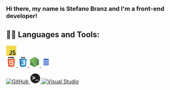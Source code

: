 ### Hi there, my name is Stefano Branz and I'm a front-end developer!

## 👨‍💻 Languages and Tools:

<a href="#"><img alt="JavaScript" title="JavaScript" height="28px"
  src="https://raw.githubusercontent.com/github/explore/80688e429a7d4ef2fca1e82350fe8e3517d3494d/topics/javascript/javascript.png" />
</a>            
<a href="#"><img alt="HTML5" title="HTML5" height="28px"
  src="https://raw.githubusercontent.com/github/explore/80688e429a7d4ef2fca1e82350fe8e3517d3494d/topics/html/html.png" />
</a>
<a href="#"><img alt="CSS3" title="CSS3" height="28px"
  src="https://raw.githubusercontent.com/github/explore/80688e429a7d4ef2fca1e82350fe8e3517d3494d/topics/css/css.png" />
</a>
<a href="#"><img alt="NodeJS" title="NodeJS" height="28px"
  src="https://raw.githubusercontent.com/github/explore/80688e429a7d4ef2fca1e82350fe8e3517d3494d/topics/nodejs/nodejs.png" />
</a>
<a href="#"><img alt="SQL" title="SQL" height="28px"
  src="https://raw.githubusercontent.com/github/explore/80688e429a7d4ef2fca1e82350fe8e3517d3494d/topics/sql/sql.png" />
</a>

<a href="#"><img alt="GitHub" title="GitHub" height="28px"
  src="https://i.imgur.com/DZgetVv.png" />
</a>
<a href="#"><img alt="Terminal" title="Terminal" height="28px"
  src="https://raw.githubusercontent.com/github/explore/80688e429a7d4ef2fca1e82350fe8e3517d3494d/topics/terminal/terminal.png" />
</a>
<a href="#"><img alt="Visual Studio" title="Visual Studio Code" height="28px"
  src="https://img.icons8.com/fluent/48/000000/visual-studio-code-2019.png" />
</a>
     
